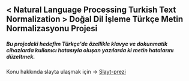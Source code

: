 ## < Natural Language Processing Turkish Text Normalization > Doğal Dil İşleme Türkçe Metin Normalizasyonu Projesi
##### Bu projedeki hedefim Türkçe'de özellikle klavye ve dokunmatik cihazlarda kullanıcı hatasıyla oluşan yazılarda ki metin hatalarını düzeltmek.

Konu hakkında slayta ulaşmak için -> [Slayt-prezi](https://prezi.com/_s4nirxrn7c5/metin-normalizasyonu/)

